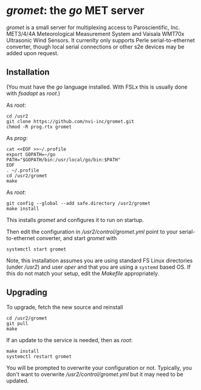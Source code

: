 _gromet_: the _go_ MET server
=========================

_gromet_ is a small server for multiplexing access to Paroscientific,
Inc. MET3/4/4A  Meteorological Measurement System and Vaisala WMT70x
Ultrasonic Wind Sensors. It currenlty only supports Perle
serial-to-ethernet converter, though local serial connections or other
s2e devices may be added upon request.

Installation
------------

(You must have the _go_ language installed. With FSLx this is usually done
with _fsadapt_ as _root_.)

As _root_:

    cd /usr2
    git clone https://github.com/nvi-inc/gromet.git
    chmod -R prog.rtx gromet

As _prog_:

    cat <<EOF >>~/.profile
    export GOPATH=~/go
    PATH="$GOPATH/bin:/usr/local/go/bin:$PATH"
    EOF
    . ~/.profile
    cd /usr2/gromet
    make

As _root_:

    git config --global --add safe.directory /usr2/gromet
    make install

This installs _gromet_ and configures it to run on startup.

Then edit the configuration in _/usr2/control/gromet.yml_ point to
your serial-to-ethernet converter, and start _gromet_ with

    systemctl start gromet

Note, this installation assumes you are using standard FS Linux
directories (under _/usr2_) and user _oper_ and that you are using a
`systemd` based OS. If this do not match your setup, edit the
_Makefile_ appropriately.

Upgrading
---------

To upgrade, fetch the new source and reinstall

    cd /usr2/gromet
    git pull
    make

If an update to the service is needed, then as _root_:

    make install
    systemctl restart gromet

You will be prompted to overwrite your configuration or not.
Typically, you don't want to overwrite _/usr2/control/gromet.yml_ but
it may need to be updated.
